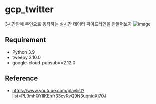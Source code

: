 # gcp_twitter
3시간만에 무인으로 동작하는 실시간 데이터 파이프라인을 만들어보자
![image](https://user-images.githubusercontent.com/43769123/162200826-1c125bb9-720f-44d8-bb86-22aa050acedd.png)

## Requirement
- Python 3.9
- tweepy 3.10.0
- google-cloud-pubsub==2.12.0

## Reference
- https://www.youtube.com/playlist?list=PL9mhQYIlKEhfr33cvRvQ9N3uqniqXj70J
